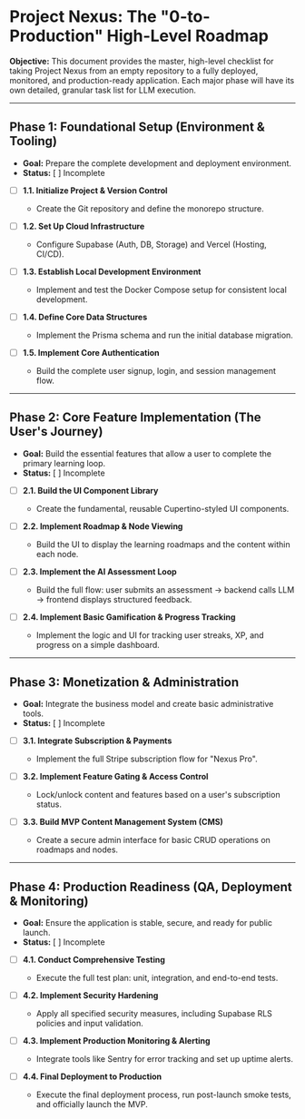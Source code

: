 # Project Nexus: The "0-to-Production" High-Level Roadmap

**Objective:** This document provides the master, high-level checklist for taking Project Nexus from an empty repository to a fully deployed, monitored, and production-ready application. Each major phase will have its own detailed, granular task list for LLM execution.

---

## Phase 1: Foundational Setup (Environment & Tooling)

*   **Goal:** Prepare the complete development and deployment environment.
*   **Status:** [ ] Incomplete

- [ ] **1.1. Initialize Project & Version Control**
    - Create the Git repository and define the monorepo structure.

- [ ] **1.2. Set Up Cloud Infrastructure**
    - Configure Supabase (Auth, DB, Storage) and Vercel (Hosting, CI/CD).

- [ ] **1.3. Establish Local Development Environment**
    - Implement and test the Docker Compose setup for consistent local development.

- [ ] **1.4. Define Core Data Structures**
    - Implement the Prisma schema and run the initial database migration.

- [ ] **1.5. Implement Core Authentication**
    - Build the complete user signup, login, and session management flow.

---

## Phase 2: Core Feature Implementation (The User's Journey)

*   **Goal:** Build the essential features that allow a user to complete the primary learning loop.
*   **Status:** [ ] Incomplete

- [ ] **2.1. Build the UI Component Library**
    - Create the fundamental, reusable Cupertino-styled UI components.

- [ ] **2.2. Implement Roadmap & Node Viewing**
    - Build the UI to display the learning roadmaps and the content within each node.

- [ ] **2.3. Implement the AI Assessment Loop**
    - Build the full flow: user submits an assessment -> backend calls LLM -> frontend displays structured feedback.

- [ ] **2.4. Implement Basic Gamification & Progress Tracking**
    - Implement the logic and UI for tracking user streaks, XP, and progress on a simple dashboard.

---

## Phase 3: Monetization & Administration

*   **Goal:** Integrate the business model and create basic administrative tools.
*   **Status:** [ ] Incomplete

- [ ] **3.1. Integrate Subscription & Payments**
    - Implement the full Stripe subscription flow for "Nexus Pro".

- [ ] **3.2. Implement Feature Gating & Access Control**
    - Lock/unlock content and features based on a user's subscription status.

- [ ] **3.3. Build MVP Content Management System (CMS)**
    - Create a secure admin interface for basic CRUD operations on roadmaps and nodes.

---

## Phase 4: Production Readiness (QA, Deployment & Monitoring)

*   **Goal:** Ensure the application is stable, secure, and ready for public launch.
*   **Status:** [ ] Incomplete

- [ ] **4.1. Conduct Comprehensive Testing**
    - Execute the full test plan: unit, integration, and end-to-end tests.

- [ ] **4.2. Implement Security Hardening**
    - Apply all specified security measures, including Supabase RLS policies and input validation.

- [ ] **4.3. Implement Production Monitoring & Alerting**
    - Integrate tools like Sentry for error tracking and set up uptime alerts.

- [ ] **4.4. Final Deployment to Production**
    - Execute the final deployment process, run post-launch smoke tests, and officially launch the MVP.